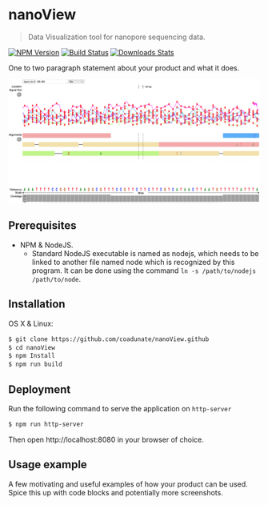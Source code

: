 # nanoView
> Data Visualization tool for nanopore sequencing data.

[![NPM Version][npm-image]][npm-url]
[![Build Status][travis-image]][travis-url]
[![Downloads Stats][npm-downloads]][npm-url]

One to two paragraph statement about your product and what it does.

![](cover.png)


## Prerequisites

- NPM & NodeJS.
  - Standard NodeJS executable is named as nodejs, which needs to be
  linked to another file named node which is recognized by this program. It can be
  done using the command `ln -s /path/to/nodejs /path/to/node`.

## Installation

OS X & Linux:

```sh
$ git clone https://github.com/coadunate/nanoView.github
$ cd nanoView
$ npm Install
$ npm run build
```
## Deployment

Run the following command to serve the application on `http-server`

```sh
$ npm run http-server
```
Then open http://localhost:8080 in your browser of choice.

## Usage example

A few motivating and useful examples of how your product can be used. Spice this up with code blocks and potentially more screenshots.


<!-- Markdown link & img dfn's -->
[npm-image]: https://img.shields.io/npm/v/datadog-metrics.svg?style=flat-square
[npm-url]: https://npmjs.org/package/datadog-metrics
[npm-downloads]: https://img.shields.io/npm/dm/datadog-metrics.svg?style=flat-square
[travis-image]: https://img.shields.io/travis/dbader/node-datadog-metrics/master.svg?style=flat-square
[travis-url]: https://travis-ci.org/dbader/node-datadog-metrics
[wiki]: https://github.com/yourname/yourproject/wiki
